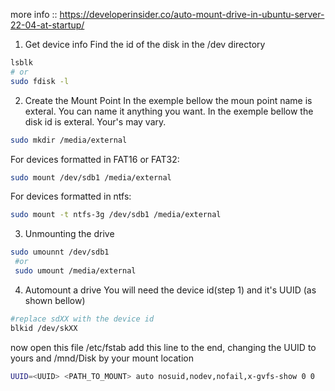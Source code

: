 
more info ::
https://developerinsider.co/auto-mount-drive-in-ubuntu-server-22-04-at-startup/

1. Get device info
Find the id of the disk in the /dev directory
```bash
lsblk
# or 
sudo fdisk -l
```

2. Create the Mount Point
In the exemple bellow the moun point name is exteral. You can name it anything you want.
In the exemple bellow the disk id is exteral. Your's may vary.

```bash
sudo mkdir /media/external
```
For devices formatted in FAT16 or FAT32:

```bash
sudo mount /dev/sdb1 /media/external
```

For devices formatted in ntfs:
```bash
sudo mount -t ntfs-3g /dev/sdb1 /media/external
```

3. Unmounting the drive
```bash
sudo umounnt /dev/sdb1
 #or
 sudo umount /media/external
```

4. Automount a drive
You will need the device id(step 1) and it's UUID (as shown bellow)
```bash
#replace sdXX with the device id
blkid /dev/skXX
```
now open this file /etc/fstab
add this line to the end, changing the UUID to yours and /mnd/Disk by your mount location
```bash
UUID=<UUID> <PATH_TO_MOUNT> auto nosuid,nodev,nofail,x-gvfs-show 0 0
```
```bash

```
```bash
```
